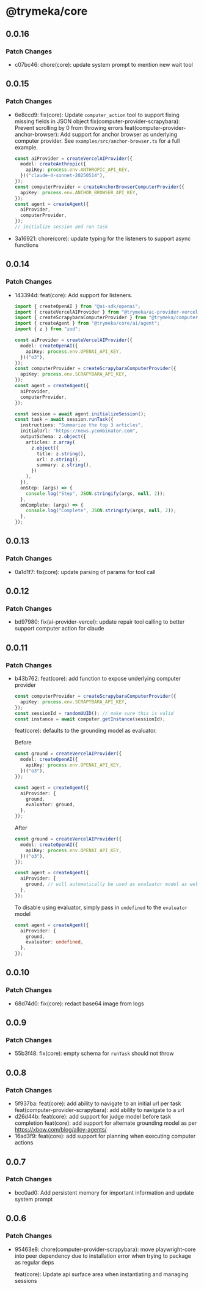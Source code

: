 # @trymeka/core

## 0.0.16

### Patch Changes

- c07bc46: chore(core): update system prompt to mention new wait tool

## 0.0.15

### Patch Changes

- 6e8ccd9: fix(core): Update `computer_action` tool to support fixing missing fields in JSON object
  fix(computer-provider-scrapybara): Prevent scrolling by 0 from throwing errors
  feat(computer-provider-anchor-browser): Add support for anchor browser as underlying computer provider. See `examples/src/anchor-browser.ts` for a full example.

  ```typescript
  const aiProvider = createVercelAIProvider({
    model: createAnthropic({
      apiKey: process.env.ANTHROPIC_API_KEY,
    })("claude-4-sonnet-20250514"),
  });
  const computerProvider = createAnchorBrowserComputerProvider({
    apiKey: process.env.ANCHOR_BROWSER_API_KEY,
  });
  const agent = createAgent({
    aiProvider,
    computerProvider,
  });
  // initialize session and run task
  ```

- 3a16921: chore(core): update typing for the listeners to support async functions

## 0.0.14

### Patch Changes

- 143394d: feat(core): Add support for listeners.

  ```typescript
  import { createOpenAI } from "@ai-sdk/openai";
  import { createVercelAIProvider } from "@trymeka/ai-provider-vercel";
  import { createScrapybaraComputerProvider } from "@trymeka/computer-provider-scrapybara";
  import { createAgent } from "@trymeka/core/ai/agent";
  import { z } from "zod";

  const aiProvider = createVercelAIProvider({
    model: createOpenAI({
      apiKey: process.env.OPENAI_API_KEY,
    })("o3"),
  });
  const computerProvider = createScrapybaraComputerProvider({
    apiKey: process.env.SCRAPYBARA_API_KEY,
  });
  const agent = createAgent({
    aiProvider,
    computerProvider,
  });

  const session = await agent.initializeSession();
  const task = await session.runTask({
    instructions: "Summarize the top 3 articles",
    initialUrl: "https://news.ycombinator.com",
    outputSchema: z.object({
      articles: z.array(
        z.object({
          title: z.string(),
          url: z.string(),
          summary: z.string(),
        })
      ),
    }),
    onStep: (args) => {
      console.log("Step", JSON.stringify(args, null, 2));
    },
    onComplete: (args) => {
      console.log("Complete", JSON.stringify(args, null, 2));
    },
  });
  ```

## 0.0.13

### Patch Changes

- 0a1d1f7: fix(core): update parsing of params for tool call

## 0.0.12

### Patch Changes

- bd97980: fix(ai-provider-vercel): update repair tool calling to better support computer action for claude

## 0.0.11

### Patch Changes

- b43b762: feat(core): add function to expose underlying computer provider

  ```typescript
  const computerProvider = createScrapybaraComputerProvider({
    apiKey: process.env.SCRAPYBARA_API_KEY,
  });
  const sessionId = randomUUID(); // make sure this is valid
  const instance = await computer.getInstance(sessionId);
  ```

  feat(core): defaults to the grounding model as evaluator.

  Before

  ```typescript
  const ground = createVercelAIProvider({
    model: createOpenAI({
      apiKey: process.env.OPENAI_API_KEY,
    })("o3"),
  });

  const agent = createAgent({
    aiProvider: {
      ground,
      evaluator: ground,
    },
  });
  ```

  After

  ```typescript
  const ground = createVercelAIProvider({
    model: createOpenAI({
      apiKey: process.env.OPENAI_API_KEY,
    })("o3"),
  });

  const agent = createAgent({
    aiProvider: {
      ground, // will automatically be used as evaluator model as well unless specified
    },
  });
  ```

  To disable using evaluator, simply pass in `undefined` to the `evaluator` model

  ```typescript
  const agent = createAgent({
    aiProvider: {
      ground,
      evaluator: undefined,
    },
  });
  ```

## 0.0.10

### Patch Changes

- 68d74d0: fix(core): redact base64 image from logs

## 0.0.9

### Patch Changes

- 55b3f48: fix(core): empty schema for `runTask` should not throw

## 0.0.8

### Patch Changes

- 5f937ba: feat(core): add ability to navigate to an initial url per task
  feat(computer-provider-scrapybara): add ability to navigate to a url
- d26d44b: feat(core): add support for judge model before task completion
  feat(core): add support for alternate grounding model as per <https://xbow.com/blog/alloy-agents/>
- 16ad3f9: feat(core): add support for planning when executing computer actions

## 0.0.7

### Patch Changes

- bcc0ad0: Add persistent memory for important information and update system prompt

## 0.0.6

### Patch Changes

- 95463e8: chore(computer-provider-scrapybara): move playwright-core into peer dependency due to installation error when trying to package as regular deps

  feat(core): Update api surface area when instantiating and managing sessions
